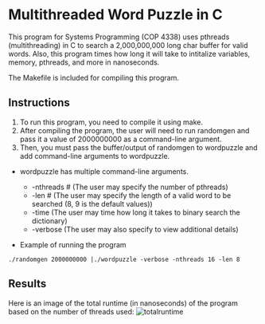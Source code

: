 # Multithreaded Word Puzzle in C
This program for Systems Programming (COP 4338) uses pthreads (multithreading) in C to search a 2,000,000,000 long char buffer for valid words. Also, this program times how long it will take to intitalize variables, memory, pthreads, and more in nanoseconds.

The Makefile is included for compiling this program.

## Instructions
1. To run this program, you need to compile it using make.
2. After compiling the program, the user will need to run randomgen and pass it a value of 2000000000 as a command-line argument. 
3. Then, you must pass the buffer/output of randomgen to wordpuzzle and add command-line arguments to wordpuzzle.

- wordpuzzle has multiple command-line arguments.
  -   -nthreads # (The user may specify the number of pthreads)
  -   -len # (The user may specify the length of a valid word to be searched (8, 9 is the default values))
  -   -time (The user may time how long it takes to binary search the dictionary)
  -   -verbose (The user may also specify to view additional details) 

- Example of running the program
```
./randomgen 2000000000 |./wordpuzzle -verbose -nthreads 16 -len 8
```
## Results
Here is an image of the total runtime (in nanoseconds) of the program based on the number of threads used:
![totalruntime](https://user-images.githubusercontent.com/25393705/201081796-270a49ff-7a62-4207-b610-eece71761390.JPG)
